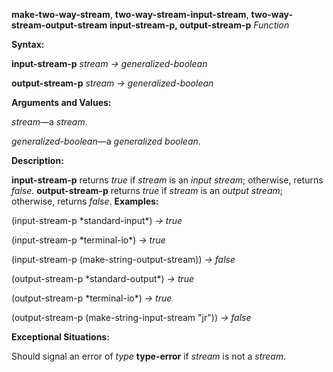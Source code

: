**make-two-way-stream**, **two-way-stream-input-stream**, **two-way-stream-output-stream input-stream-p, output-stream-p** *Function* 

**Syntax:** 

**input-stream-p** *stream → generalized-boolean* 

**output-stream-p** *stream → generalized-boolean* 

**Arguments and Values:** 

*stream*—a *stream*. 

*generalized-boolean*—a *generalized boolean*. 

**Description:** 

**input-stream-p** returns *true* if *stream* is an *input stream*; otherwise, returns *false*. **output-stream-p** returns *true* if *stream* is an *output stream*; otherwise, returns *false*. **Examples:** 

(input-stream-p \*standard-input\*) *→ true* 

(input-stream-p \*terminal-io\*) *→ true* 

(input-stream-p (make-string-output-stream)) *→ false* 

(output-stream-p \*standard-output\*) *→ true* 

(output-stream-p \*terminal-io\*) *→ true* 

(output-stream-p (make-string-input-stream "jr")) *→ false* 

**Exceptional Situations:** 

Should signal an error of *type* **type-error** if *stream* is not a *stream*. 



 

 

